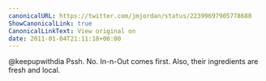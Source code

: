 ```yaml
---
canonicalURL: https://twitter.com/jmjordan/status/22399697905778688
ShowCanonicalLink: true
CanonicalLinkText: View original on
date: 2011-01-04T21:11:18+00:00
---
```

@keepupwithdia Pssh. No. In-n-Out comes first. Also, their ingredients are fresh and local.